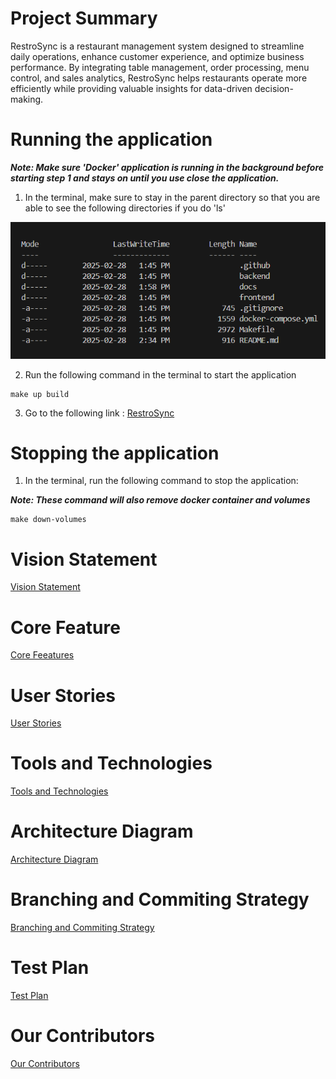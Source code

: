 # Project Summary
RestroSync is a restaurant management system designed to streamline daily operations, enhance customer experience, and optimize business performance. By integrating table management, order processing, menu control, and sales analytics, RestroSync helps restaurants operate more efficiently while providing valuable insights for data-driven decision-making.

# Running the application
***Note: Make sure 'Docker' application is running in the background before starting step 1 and stays on until you use close the application.***
1. In the terminal, make sure to stay in the parent directory so that you are able to see the following directories if you do 'ls'

![ls pictures](docs/ls.png)

2. Run the following command in the terminal to start the application
   
```{bash}
make up build
```

3. Go to the following link :
[RestroSync](http://localhost:8017)

# Stopping the application
1. In the terminal, run the following command to stop the application:

***Note: These command will also remove docker container and volumes***

```{bash}
make down-volumes
```

# Vision Statement
[Vision Statement](docs/Vision_Statement.md#vision-statement)

# Core Feature
[Core Feeatures](docs/Core_Features.md#core-features)

# User Stories
[User Stories](docs/User_Stories.md#user-stories)

# Tools and Technologies
[Tools and Technologies](docs/Technologies.md#technologies)

# Architecture Diagram
[Architecture Diagram](docs/Architecture_Diagram_v1.jpeg)

# Branching and Commiting Strategy
[Branching and Commiting Strategy](docs/Branching-and-Commiting-strategy.md#branching)

# Test Plan
[Test Plan](docs/RestroSync_Test_Plan.pdf)

# Our Contributors
[Our Contributors](docs/contributing.md)
